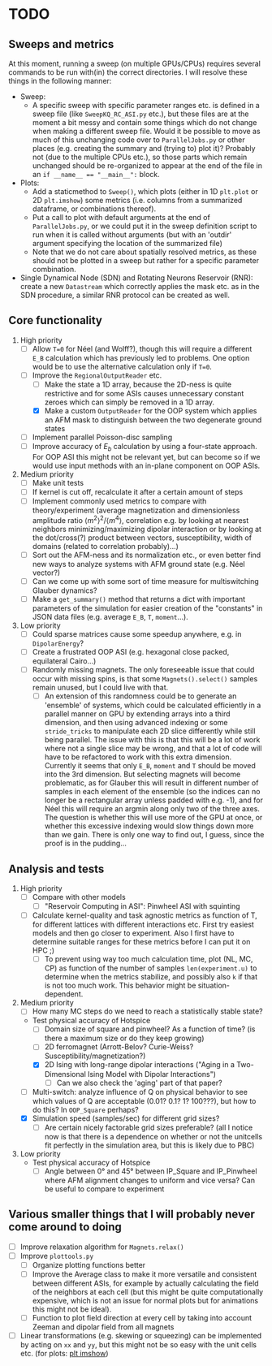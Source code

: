 # TODO

## Sweeps and metrics

At this moment, running a sweep (on multiple GPUs/CPUs) requires several commands to be run with(in) the correct directories. I will resolve these things in the following manner:

- Sweep:
  - A specific sweep with specific parameter ranges etc. is defined in a sweep file (like `SweepKQ_RC_ASI.py` etc.), but these files are at the moment a bit messy and contain some things which do not change when making a different sweep file. Would it be possible to move as much of this unchanging code over to `ParallelJobs.py` or other places (e.g. creating the summary and (trying to) plot it)? Probably not (due to the multiple CPUs etc.), so those parts which remain unchanged should be re-organized to appear at the end of the file in an `if __name__ == "__main__":` block.
- Plots:
  - Add a staticmethod to `Sweep()`, which plots (either in 1D `plt.plot` or 2D `plt.imshow`) some metrics (i.e. columns from a summarized dataframe, or combinations thereof).
  - Put a call to plot with default arguments at the end of `ParallelJobs.py`, or we could put it in the sweep definition script to run when it is called without arguments (but with an 'outdir' argument specifying the location of the summarized file)
  - Note that we do not care about spatially resolved metrics, as these should not be plotted in a sweep but rather for a specific parameter combination.
- Single Dynamical Node (SDN) and Rotating Neurons Reservoir (RNR): create a new `Datastream` which correctly applies the mask etc. as in the SDN procedure, a similar RNR protocol can be created as well.

## Core functionality

1. High priority
    - [ ] Allow `T=0` for Néel (and Wolff?), though this will require a different `E_B` calculation which has previously led to problems. One option would be to use the alternative calculation only if `T=0`.
    - [ ] Improve the `RegionalOutputReader` etc.
        - [ ] Make the state a 1D array, because the 2D-ness is quite restrictive and for some ASIs causes unnecessary constant zeroes which can simply be removed in a 1D array.
        - [x] Make a custom `OutputReader` for the OOP system which applies an AFM mask to distinguish between the two degenerate ground states
    - [ ] Implement parallel Poisson-disc sampling
    - [ ] Improve accuracy of $E_b$ calculation by using a four-state approach. For OOP ASI this might not be relevant yet, but can become so if we would use input methods with an in-plane component on OOP ASIs.

2. Medium priority
    - [ ] Make unit tests
    - [ ] If kernel is cut off, recalculate it after a certain amount of steps
    - [ ] Implement commonly used metrics to compare with theory/experiment (average magnetization and dimensionless amplitude ratio  $\langle m^2 \rangle^2/\langle m^4 \rangle$, correlation e.g. by looking at nearest neighbors minimizing/maximizing dipolar interaction or by looking at the dot/cross(?) product between vectors, susceptibility, width of domains (related to correlation probably)...)
    - [ ] Sort out the AFM-ness and its normalization etc., or even better find new ways to analyze systems with AFM ground state (e.g. Néel vector?)
    - [ ] Can we come up with some sort of time measure for multiswitching Glauber dynamics?
    - [ ] Make a `get_summary()` method that returns a dict with important parameters of the simulation for easier creation of the "constants" in JSON data files (e.g. average `E_B`, `T`, `moment`...).

3. Low priority
    - [ ] Could sparse matrices cause some speedup anywhere, e.g. in `DipolarEnergy`?
    - [ ] Create a frustrated OOP ASI (e.g. hexagonal close packed, equilateral Cairo...)
    - [ ] Randomly missing magnets. The only foreseeable issue that could occur with missing spins, is that some `Magnets().select()` samples remain unused, but I could live with that.
        - [ ] An extension of this randomness could be to generate an 'ensemble' of systems, which could be calculated efficiently in a parallel manner on GPU by extending arrays into a third dimension, and then using advanced indexing or some `stride_tricks` to manipulate each 2D slice differently while still being parallel. The issue with this is that this will be a lot of work where not a single slice may be wrong, and that a lot of code will have to be refactored to work with this extra dimension. Currently it seems that only `E_B`, `moment` and `T` should be moved into the 3rd dimension. But selecting magnets will become problematic, as for Glauber this will result in different number of samples in each element of the ensemble (so the indices can no longer be a rectangular array unless padded with e.g. -1), and for Néel this will require an argmin along only two of the three axes. The question is whether this will use more of the GPU at once, or whether this excessive indexing would slow things down more than we gain. There is only one way to find out, I guess, since the proof is in the pudding...

## Analysis and tests

1. High priority
    - [ ] Compare with other models
        - [ ] "Reservoir Computing in ASI": Pinwheel ASI with squinting
    - [ ] Calculate kernel-quality and task agnostic metrics as function of T, for different lattices with different interactions etc. First try easiest models and then go closer to experiment. Also I first have to determine suitable ranges for these metrics before I can put it on HPC ;)
        - [ ] To prevent using way too much calculation time, plot (NL, MC, CP) as function of the number of samples `len(experiment.u)` to determine when the metrics stabilize, and possibly also `k` if that is not too much work. This behavior might be situation-dependent.

2. Medium priority
    - [ ] How many MC steps do we need to reach a statistically stable state?
    - Test physical accuracy of Hotspice
        - [ ] Domain size of square and pinwheel? As a function of time? (is there a maximum size or do they keep growing)
        - [ ] 2D ferromagnet (Arrott-Belov? Curie-Weiss? Susceptibility/magnetization?)
        - [x] 2D Ising with long-range dipolar interactions ("Aging in a Two-Dimensional Ising Model with Dipolar Interactions")
            - [ ] Can we also check the 'aging' part of that paper?
    - [ ] Multi-switch: analyze influence of Q on physical behavior to see which values of Q are acceptable (0.01? 0.1? 1? 100???), but how to do this? In `OOP_Square` perhaps?
    - [x] Simulation speed (samples/sec) for different grid sizes?
        - [ ] Are certain nicely factorable grid sizes preferable? (all I notice now is that there is a dependence on whether or not the unitcells fit perfectly in the simulation area, but this is likely due to PBC)

3. Low priority
    - Test physical accuracy of Hotspice
        - [ ] Angle between 0° and 45° between IP_Square and IP_Pinwheel where AFM alignment changes to uniform and vice versa? Can be useful to compare to experiment

## Various smaller things that I will probably never come around to doing

- [ ] Improve relaxation algorithm for `Magnets.relax()`
- [ ] Improve `plottools.py`
  - [ ] Organize plotting functions better
  - [ ] Improve the Average class to make it more versatile and consistent between different ASIs, for example by actually calculating the field of the neighbors at each cell (but this might be quite computationally expensive, which is not an issue for normal plots but for animations this might not be ideal).
  - [ ] Function to plot field direction at every cell by taking into account Zeeman and dipolar field from all magnets
- [ ] Linear transformations (e.g. skewing or squeezing) can be implemented by acting on `xx` and `yy`, but this might not be so easy with the unit cells etc. (for plots: [plt imshow](https://matplotlib.org/stable/gallery/images_contours_and_fields/affine_image.html "Affine transform of an image for skewed geometries"))
